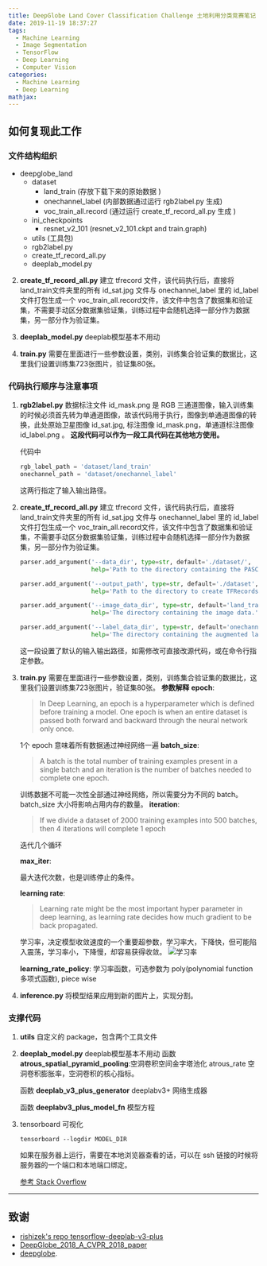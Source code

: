 ```yaml
---
title: DeepGlobe Land Cover Classification Challenge 土地利用分类竞赛笔记
date: 2019-11-19 18:37:27
tags:
  - Machine Learning
  - Image Segmentation
  - TensorFlow
  - Deep Learning
  - Computer Vision
categories:
  - Machine Learning
  - Deep Learning
mathjax:
---
```

## 如何复现此工作

### 文件结构组织


* deepglobe_land
  * dataset
    * land_train  (存放下载下来的原始数据 )
    * onechannel_label (内部数据通过运行 rgb2label.py 生成)
    * voc_train_all.record (通过运行 create_tf_record_all.py 生成 )
  * ini_checkpoints
      * resnet_v2_101  (resnet_v2_101.ckpt and train.graph)
  * utils (工具包)
  * rgb2label.py
  * create_tf_record_all.py
  * deeplab_model.py


2. **create_tf_record_all.py**  建立 tfrecord 文件，该代码执行后，直接将 land_train文件夹里的所有 id_sat.jpg 文件与 onechannel_label 里的 id_label 文件打包生成一个 voc_train_all.record文件，该文件中包含了数据集和验证集，不需要手动区分数据集验证集，训练过程中会随机选择一部分作为数据集，另一部分作为验证集。

3. **deeplab_model.py**  deeplab模型基本不用动

4. **train.py** 需要在里面进行一些参数设置，类别，训练集合验证集的数据比，这里我们设置训练集723张图片，验证集80张。

### 代码执行顺序与注意事项

1. **rgb2label.py** 数据标注文件 id_mask.png 是 RGB 三通道图像，输入训练集的时候必须首先转为单通道图像，故该代码用于执行，图像到单通道图像的转换，此处原始卫星图像 id_sat.jpg, 标注图像 id_mask.png，单通道标注图像 id_label.png 。  **这段代码可以作为一段工具代码在其他地方使用。**

   代码中
   ```python
   rgb_label_path = 'dataset/land_train'
   onechannel_path = 'dataset/onechannel_label'
   ```
   这两行指定了输入输出路径。


2. **create_tf_record_all.py**  建立 tfrecord 文件，该代码执行后，直接将 land_train文件夹里的所有 id_sat.jpg 文件与 onechannel_label 里的 id_label 文件打包生成一个 voc_train_all.record文件，该文件中包含了数据集和验证集，不需要手动区分数据集验证集，训练过程中会随机选择一部分作为数据集，另一部分作为验证集。
    ```python
    parser.add_argument('--data_dir', type=str, default='./dataset/',
                        help='Path to the directory containing the PASCAL VOC data.')

    parser.add_argument('--output_path', type=str, default='./dataset',
                        help='Path to the directory to create TFRecords outputs.')

    parser.add_argument('--image_data_dir', type=str, default='land_train',
                        help='The directory containing the image data.')

    parser.add_argument('--label_data_dir', type=str, default='onechannel_label',
                        help='The directory containing the augmented label data.')
    ```

    这一段设置了默认的输入输出路径，如需修改可直接改源代码，或在命令行指定参数。



3. **train.py** 需要在里面进行一些参数设置，类别，训练集合验证集的数据比，这里我们设置训练集723张图片，验证集80张。
    **参数解释**
    **epoch**:
    > In Deep Learning, an epoch is a hyperparameter which is defined before training a model. One epoch is when an entire dataset is passed both forward and backward through the neural network only once.

    1个 epoch 意味着所有数据通过神经网络一遍
    **batch_size**:
    > A batch is the total number of training examples present in a single batch and an iteration is the number of batches needed to complete one epoch.

    训练数据不可能一次性全部通过神经网络，所以需要分为不同的 batch。batch_size 大小将影响占用内存的数量。
    **iteration**:
    > If we divide a dataset of 2000 training examples into 500 batches, then 4 iterations will complete 1 epoch

    迭代几个循环

    **max_iter**:

    最大迭代次数，也是训练停止的条件。

    **learning rate**:
    > Learning rate might be the most important hyper parameter in deep learning, as learning rate decides how much gradient to be back propagated.

    学习率，决定模型收敛速度的一个重要超参数，学习率大，下降快，但可能陷入震荡，学习率小，下降慢，却容易获得收敛。
    ![学习率](https://i.loli.net/2019/11/20/jpqVeSfFwrgkBO5.png)

    **learning_rate_policy**:
    学习率函数，可选参数为 poly(polynomial function 多项式函数), piece wise


4. **inference.py** 将模型结果应用到新的图片上，实现分割。

### 支撑代码
1. **utils** 自定义的 package，包含两个工具文件


2. **deeplab_model.py**  deeplab模型基本不用动
    函数 **atrous_spatial_pyramid_pooling**:空洞卷积空间金字塔池化
    atrous_rate 空洞卷积膨胀率，空洞卷积的核心指标。

    函数 **deeplab_v3_plus_generator** deeplabv3+ 网络生成器

    函数 **deeplabv3_plus_model_fn** 模型方程

3. tensorboard 可视化

    ```
    tensorboard --logdir MODEL_DIR
    ```
    如果在服务器上运行，需要在本地浏览器查看的话，可以在 ssh 链接的时候将服务器的一个端口和本地端口绑定。

    [参考 Stack Overflow](https://stackoverflow.com/questions/37987839/how-can-i-run-tensorboard-on-a-remote-server)


---
## 致谢
- [rishizek's repo tensorflow-deeplab-v3-plus](https://github.com/rishizek/tensorflow-deeplab-v3-plus)
- [DeepGlobe_2018_A_CVPR_2018_paper](http://openaccess.thecvf.com/content_cvpr_2018_workshops/w4/html/Demir_DeepGlobe_2018_A_CVPR_2018_paper.html)
- [deepglobe](http://deepglobe.org/).
